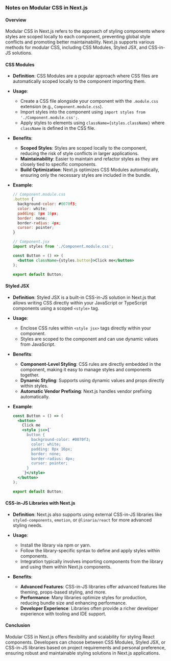 ### Notes on Modular CSS in Next.js

#### Overview
Modular CSS in Next.js refers to the approach of styling components where styles are scoped locally to each component, preventing global style conflicts and promoting better maintainability. Next.js supports various methods for modular CSS, including CSS Modules, Styled JSX, and CSS-in-JS solutions.

#### CSS Modules

- **Definition**: CSS Modules are a popular approach where CSS files are automatically scoped locally to the component importing them.
  
- **Usage**: 
  - Create a CSS file alongside your component with the `.module.css` extension (e.g., `Component.module.css`).
  - Import styles into the component using `import styles from './Component.module.css';`.
  - Apply styles to elements using `className={styles.className}` where `className` is defined in the CSS file.

- **Benefits**:
  - **Scoped Styles**: Styles are scoped locally to the component, reducing the risk of style conflicts in larger applications.
  - **Maintainability**: Easier to maintain and refactor styles as they are closely tied to specific components.
  - **Build Optimization**: Next.js optimizes CSS Modules automatically, ensuring only the necessary styles are included in the bundle.

- **Example**:
  ```jsx
  // Component.module.css
  .button {
    background-color: #0070f3;
    color: white;
    padding: 8px 16px;
    border: none;
    border-radius: 4px;
    cursor: pointer;
  }

  // Component.jsx
  import styles from './Component.module.css';

  const Button = () => (
    <button className={styles.button}>Click me</button>
  );

  export default Button;
  ```

#### Styled JSX

- **Definition**: Styled JSX is a built-in CSS-in-JS solution in Next.js that allows writing CSS directly within your JavaScript or TypeScript components using a scoped `<style>` tag.

- **Usage**:
  - Enclose CSS rules within `<style jsx>` tags directly within your component.
  - Styles are scoped to the component and can use dynamic values from JavaScript.

- **Benefits**:
  - **Component-Level Styling**: CSS rules are directly embedded in the component, making it easy to manage styles and components together.
  - **Dynamic Styling**: Supports using dynamic values and props directly within styles.
  - **Automatic Vendor Prefixing**: Next.js handles vendor prefixing automatically.

- **Example**:
  ```jsx
  const Button = () => (
    <button>
      Click me
      <style jsx>{`
        button {
          background-color: #0070f3;
          color: white;
          padding: 8px 16px;
          border: none;
          border-radius: 4px;
          cursor: pointer;
        }
      `}</style>
    </button>
  );

  export default Button;
  ```

#### CSS-in-JS Libraries with Next.js

- **Definition**: Next.js also supports using external CSS-in-JS libraries like `styled-components`, `emotion`, or `@linaria/react` for more advanced styling needs.

- **Usage**:
  - Install the library via npm or yarn.
  - Follow the library-specific syntax to define and apply styles within components.
  - Integration typically involves importing components from the library and using them within Next.js components.

- **Benefits**:
  - **Advanced Features**: CSS-in-JS libraries offer advanced features like theming, props-based styling, and more.
  - **Performance**: Many libraries optimize styles for production, reducing bundle size and enhancing performance.
  - **Developer Experience**: Libraries often provide a richer developer experience with tooling and IDE support.

#### Conclusion

Modular CSS in Next.js offers flexibility and scalability for styling React components. Developers can choose between CSS Modules, Styled JSX, or CSS-in-JS libraries based on project requirements and personal preference, ensuring robust and maintainable styling solutions in Next.js applications.
